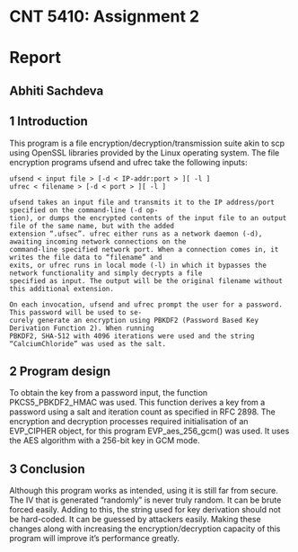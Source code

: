 # CNT 5410: Assignment 2

# Report

## Abhiti Sachdeva

## 1 Introduction

This program is a file encryption/decryption/transmission suite akin to scp using OpenSSL libraries provided by
the Linux operating system. The file encryption programs ufsend and ufrec take the following inputs:

```
ufsend < input file > [-d < IP-addr:port > ][ -l ]
ufrec < filename > [-d < port > ][ -l ]
```
```
ufsend takes an input file and transmits it to the IP address/port specified on the command-line (-d op-
tion), or dumps the encrypted contents of the input file to an output file of the same name, but with the added
extension “.ufsec”. ufrec either runs as a network daemon (-d), awaiting incoming network connections on the
command-line specified network port. When a connection comes in, it writes the file data to “filename” and
exits, or ufrec runs in local mode (-l) in which it bypasses the network functionality and simply decrypts a file
specified as input. The output will be the original filename without this additional extension.
```
```
On each invocation, ufsend and ufrec prompt the user for a password. This password will be used to se-
curely generate an encryption using PBKDF2 (Password Based Key Derivation Function 2). When running
PBKDF2, SHA-512 with 4096 iterations were used and the string “CalciumChloride” was used as the salt.
```
## 2 Program design

To obtain the key from a password input, the function PKCS5_PBKDF2_HMAC was used. This function
derives a key from a password using a salt and iteration count as specified in RFC 2898. The encryption and
decryption processes required initialisation of an EVP_CIPHER object, for this program EVP_aes_256_gcm()
was used. It uses the AES algorithm with a 256-bit key in GCM mode.


## 3 Conclusion

Although this program works as intended, using it is still far from secure. The IV that is generated “randomly”
is never truly random. It can be brute forced easily. Adding to this, the string used for key derivation should
not be hard-coded. It can be guessed by attackers easily. Making these changes along with increasing the
encryption/decryption capacity of this program will improve it’s performance greatly.


